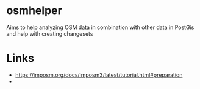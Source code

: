 # osmhelper 
Aims to help analyzing OSM data in combination with other data in PostGis and help with creating changesets 


# Links
- https://imposm.org/docs/imposm3/latest/tutorial.html#preparation
- 